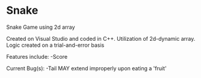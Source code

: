 # Snake
Snake Game using 2d array

Created on Visual Studio and coded in C++.
Utilization of 2d-dynamic array.
Logic created on a trial-and-error basis

Features include:
  -Score

Current Bug(s):
  -Tail MAY extend improperly upon eating a 'fruit'
